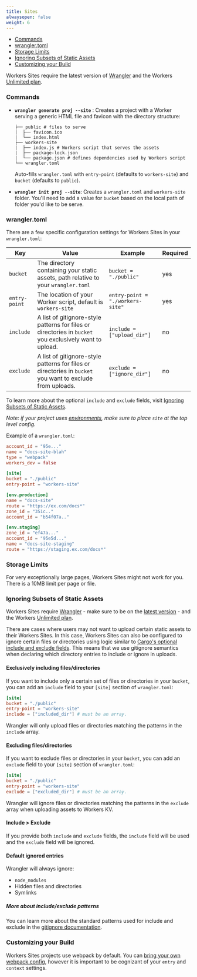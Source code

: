 ```yaml
---
title: Sites
alwaysopen: false
weight: 6
---
```


- [Commands](#commands)
- [wrangler.toml](#wrangler-toml)
- [Storage Limits](#storage-limits)
- [Ignoring Subsets of Static Assets](#ignoring-subsets-of-static-assets)
- [Customizing your Build](#customizing-your-build)

Workers Sites require the latest version of [Wrangler](https://github.com/cloudflare/wrangler) and the Workers [Unlimited plan](https://workers.cloudflare.com/sites#plans).

### Commands

- **`wrangler generate proj --site`** : Creates a project with a Worker serving a generic HTML file and favicon with the directory structure:

  ```
  ├── public # files to serve
  |  ├── favicon.ico
  |  └── index.html
  ├── workers-site
  |  ├── index.js # Workers script that serves the assets
  |  ├── package-lock.json
  |  └── package.json # defines dependencies used by Workers script
  └── wrangler.toml
  ```

  Auto-fills `wrangler.toml` with `entry-point` (defaults to `workers-site`) and `bucket` (defaults to `public`).

- **`wrangler init proj --site`**: Creates a `wrangler.toml` and `workers-site` folder. You'll need to add a value for `bucket` based on the local path of folder you'd like to be serve.

### wrangler.toml

There are a few specific configuration settings for Workers Sites in your `wrangler.toml`:

| Key           | Value                                                                              | Example                          | Required |
| ------------- | ---------------------------------------------------------------------------------- | -------------------------------- | -------- |
| `bucket`      | The directory containing your static assets, path relative to your `wrangler.toml` | `bucket = "./public"`            | yes      |
| `entry-point` | The location of your Worker script, default is `workers-site`                      | `entry-point = "./workers-site"` | yes      |
| `include`     | A list of gitignore-style patterns for files or directories in `bucket` you exclusively want to upload. | `include = ["upload_dir"]` | no |
| `exclude`     | A list of gitignore-style patterns for files or directories in `bucket` you want to exclude from uploads. | `exclude = ["ignore_dir"]` | no |

To learn more about the optional `include` and `exclude` fields, visit [Ignoring Subsets of Static Assets](/tooling/wrangler/sites/#ignoring-subsets-of-static-assets).

_Note: if your project uses [environments](/tooling/wrangler/configuration/environments), make sure to place `site` at the top level config._

Example of a `wrangler.toml`:

```toml
account_id = "95e..."
name = "docs-site-blah"
type = "webpack"
workers_dev = false

[site]
bucket = "./public"
entry-point = "workers-site"

[env.production]
name = "docs-site"
route = "https://ex.com/docs*"
zone_id = "351c.."
account_id = "b54f07a.."

[env.staging]
zone_id = "ef47a..."
account_id = "95e5d..."
name = "docs-site-staging"
route = "https://staging.ex.com/docs*"
```

### Storage Limits

For very exceptionally large pages, Workers Sites might not work for you. There is a 10MB limit per page or file.

### Ignoring Subsets of Static Assets

Workers Sites require [Wrangler](https://github.com/cloudflare/wrangler) - make sure to be on the [latest version](/quickstart/#updating-the-cli) - and the Workers [Unlimited plan](https://workers.cloudflare.com/sites#plans).

There are cases where users may not want to upload certain static assets to their Workers Sites.
In this case, Workers Sites can also be configured to ignore certain files or directories using logic 
similar to [Cargo's optional include and exclude fields](https://doc.rust-lang.org/cargo/reference/manifest.html#the-exclude-and-include-fields-optional).
This means that we use gitignore semantics when declaring which directory entries to include or ignore in uploads.

#### Exclusively including files/directories

If you want to include only a certain set of files or directories in your `bucket`, you can add an `include` field to your
`[site]` section of `wrangler.toml`:

```toml
[site]
bucket = "./public"
entry-point = "workers-site" 
include = ["included_dir"] # must be an array.
```

Wrangler will only upload files or directories matching the patterns in the `include` array.

#### Excluding files/directories

If you want to exclude files or directories in your `bucket`, you can add an `exclude` field to your
`[site]` section of `wrangler.toml`:

```toml
[site]
bucket = "./public"
entry-point = "workers-site" 
exclude = ["excluded_dir"] # must be an array.
```

Wrangler will ignore files or directories matching the patterns in the `exclude` array when uploading assets to Workers KV.

#### Include > Exclude

If you provide both `include` and `exclude` fields, the `include` field will be used and the `exclude` field will be ignored.

#### Default ignored entries

Wrangler will always ignore:

- `node_modules`
- Hidden files and directories
- Symlinks

##### More about include/exclude patterns

You can learn more about the standard patterns used for include and exclude in the [gitignore documentation](https://git-scm.com/docs/gitignore).

### Customizing your Build

Workers Sites projects use webpack by default. You can [bring your own webpack config](/tooling/wrangler/webpack/#bring-your-own-configuration), however it is important to be cognizant of your `entry` and `context` settings.
